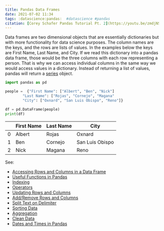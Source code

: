 ```yaml
---
title: Pandas Data Frames
date: 2021-07-02 11:34
tags: :datascience:pandas:  #datascience #pandas
citation: [Corey Schafer Pandas Tutorial Pt. 2](https://youtu.be/zmdjNSmRXF4)
---
```

Data frames are two dimensional objects that are essentially dictionaries but with more functionality for data science purposes. The column names are the keys, and the rows are lists of values. In the examples below the keys are First Name, Last Name, and City. If we read this dictionary into a pandas data frame, those would be the three columns with each row representing a person. That is why we can access individual columns in the same way we would access values in a dictionary. Instead of returning a list of values, pandas will return a [series](202107021207.md) object.

```python
import pandas as pd

people =  {"First Name": ["Albert", "Ben", "Nick"]
		"Last Name": ["Rojas", "Cornejo", "Magana"
		"City": ["Oxnard", "San Luis Obispo", "Reno"]}

df = pd.DataFrame(people)
print(df)
```

|   | First Name | Last Name | City            |
|---|------------|-----------|-----------------|
| 0 | Albert     | Rojas     | Oxnard          |
| 1 | Ben        | Cornejo   | San Luis Obispo |
| 2 | Nick       | Magana    | Reno            |

See: 
- [Accessing Rows and Columns in a Data Frame](202107021200.md)
- [Useful Functions in Pandas](202107021218.md)
- [Indexing](202107021325.md)
- [Operators](202107031443.md)
- [Updating Rows and Columns](202107031502.md)
- [Add/Remove Rows and Columns](202107031533.md)
- [Split Text on Delimiter](202107031602.md)
- [Sorting Data](202107031610.md)
- [Aggregation](202107041200.md)
- [Clean Data](202107051513.md)
- [Dates and Times in Pandas](202107051847.md)
